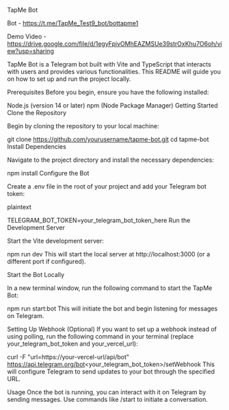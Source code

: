TapMe Bot


Bot - https://t.me/TapMe_Test9_bot/bottapme1


Demo Video - https://drive.google.com/file/d/1egyFpivOMhEAZMSUe39strOxKhu7O6oh/view?usp=sharing



TapMe Bot is a Telegram bot built with Vite and TypeScript that interacts with users and provides various functionalities. This README will guide you on how to set up and run the project locally.

Prerequisites
Before you begin, ensure you have the following installed:

Node.js (version 14 or later)
npm (Node Package Manager)
Getting Started
Clone the Repository

Begin by cloning the repository to your local machine:

  
   
git clone https://github.com/yourusername/tapme-bot.git
cd tapme-bot
Install Dependencies

Navigate to the project directory and install the necessary dependencies:

  
   
npm install
Configure the Bot

Create a .env file in the root of your project and add your Telegram bot token:

plaintext
   
TELEGRAM_BOT_TOKEN=your_telegram_bot_token_here
Run the Development Server

Start the Vite development server:

  
   
npm run dev
This will start the local server at http://localhost:3000 (or a different port if configured).

Start the Bot Locally

In a new terminal window, run the following command to start the TapMe Bot:

  
   
npm run start:bot
This will initiate the bot and begin listening for messages on Telegram.

Setting Up Webhook (Optional)
If you want to set up a webhook instead of using polling, run the following command in your terminal (replace your_telegram_bot_token and your_vercel_url):

  
   
curl -F "url=https://your-vercel-url/api/bot" https://api.telegram.org/bot<your_telegram_bot_token>/setWebhook
This will configure Telegram to send updates to your bot through the specified URL.

Usage
Once the bot is running, you can interact with it on Telegram by sending messages. Use commands like /start to initiate a conversation.